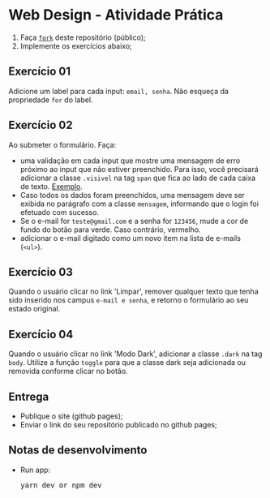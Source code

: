 # Web Design - Atividade Prática

1. Faça [`fork`](https://docs.github.com/pt/get-started/quickstart/fork-a-repo) deste repositório (público);
2. Implemente os exercícios abaixo;

## **Exercício 01**

Adicione um label para cada input: `email, senha`. Não esqueça da propriedade `for` do label.

## **Exercício 02**

Ao submeter o formulário. Faça:

- uma validação em cada input que mostre uma mensagem de erro próximo ao input que não estiver preenchido. Para isso, você precisará adicionar a classe `.visivel` na tag `span` que fica ao lado de cada caixa de texto. [Exemplo](https://www.freecodecamp.org/news/form-validation-with-html5-and-javascript).
- Caso todos os dados foram preenchidos, uma mensagem deve ser exibida no parágrafo com a classe `mensagem`, informando que o login foi efetuado com sucesso.
- Se o e-mail for `teste@gmail.com` e a senha for `123456`, mude a cor de fundo do botão para verde. Caso contrário, vermelho.
- adicionar o e-mail digitado como um novo item na lista de e-mails (`<ul>`).

## **Exercício 03**

Quando o usuário clicar no link 'Limpar', remover qualquer texto que tenha sido inserido nos campus `e-mail e senha`, e retorno o formulário ao seu estado original.

## **Exercício 04**

Quando o usuário clicar no link 'Modo Dark', adicionar a classe `.dark` na tag `body`. Utilize a função `toggle` para que a classe dark seja adicionada ou removida conforme clicar no botão.

## **Entrega**

- Publique o site (github pages);
- Enviar o link do seu repositório publicado no github pages;

## **Notas de desenvolvimento**

<ul>
  <li>
    <p>Run app:<pre>yarn dev or npm dev</pre></p>
  </li>
</ul>
